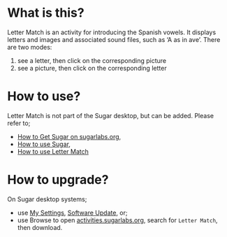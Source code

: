 What is this?
=============

Letter Match is an activity for introducing the Spanish vowels. It displays letters and images and associated sound files, such as ‘A as in ave’. There are two modes:

1. see a letter, then click on the corresponding picture
2. see a picture, then click on the corresponding letter

How to use?
===========

Letter Match is not part of the Sugar desktop, but can be added.  Please refer to;

* [How to Get Sugar on sugarlabs.org](https://sugarlabs.org/),
* [How to use Sugar](https://help.sugarlabs.org/),
* [How to use Letter Match](https://help.sugarlabs.org/lettermatch.html)

How to upgrade?
===============

On Sugar desktop systems;
* use [My Settings](https://help.sugarlabs.org/my_settings.html), [Software Update](https://help.sugarlabs.org/my_settings.html#software-update), or;
* use Browse to open [activities.sugarlabs.org](https://activities.sugarlabs.org/), search for `Letter Match`, then download.
